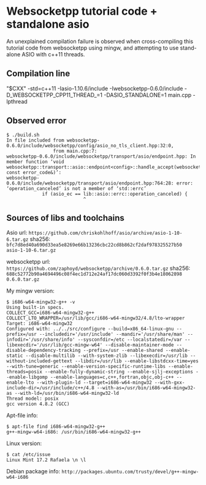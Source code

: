 Websocketpp tutorial code + standalone asio
===========================================

An unexplained compilation failure is observed when cross-compiling this tutorial code from websocketpp using mingw,
and attempting to use stand-alone ASIO with c++11 threads.

## Compilation line

"$CXX" -std=c++11 -Iasio-1.10.6/include -Iwebsocketpp-0.6.0/include -D_WEBSOCKETPP_CPP11_THREAD_=1 -DASIO_STANDALONE=1 main.cpp -lpthread

## Observed error

```
$ ./build.sh 
In file included from websocketpp-0.6.0/include/websocketpp/config/asio_no_tls_client.hpp:32:0,
                 from main.cpp:7:
websocketpp-0.6.0/include/websocketpp/transport/asio/endpoint.hpp: In member function ‘void websocketpp::transport::asio::endpoint<config>::handle_accept(websocketpp::transport::accept_handler, const error_code&)’:
websocketpp-0.6.0/include/websocketpp/transport/asio/endpoint.hpp:764:28: error: ‘operation_canceled’ is not a member of ‘std::errc’
             if (asio_ec == lib::asio::errc::operation_canceled) {
                            ^
```

## Sources of libs and toolchains

Asio url: `https://github.com/chriskohlhoff/asio/archive/asio-1-10-6.tar.gz`
sha256: `bfc7d8ed40a690d33ea5e8269e66b13236cbc22cd8b862cf2daf978325527b50  asio-1-10-6.tar.gz`

websocketpp url: `https://github.com/zaphoyd/websocketpp/archive/0.6.0.tar.gz`
sha256: `688c52772b90a4694496c08f4ec1d712e24af17dc060d3392f0f3b4e18062898  0.6.0.tar.gz`

My mingw version:

```
$ i686-w64-mingw32-g++ -v
Using built-in specs.
COLLECT_GCC=i686-w64-mingw32-g++
COLLECT_LTO_WRAPPER=/usr/lib/gcc/i686-w64-mingw32/4.8/lto-wrapper
Target: i686-w64-mingw32
Configured with: ../../src/configure --build=x86_64-linux-gnu --prefix=/usr --includedir='/usr/include' --mandir='/usr/share/man' --infodir='/usr/share/info' --sysconfdir=/etc --localstatedir=/var --libexecdir='/usr/lib/gcc-mingw-w64' --disable-maintainer-mode --disable-dependency-tracking --prefix=/usr --enable-shared --enable-static --disable-multilib --with-system-zlib --libexecdir=/usr/lib --without-included-gettext --libdir=/usr/lib --enable-libstdcxx-time=yes --with-tune=generic --enable-version-specific-runtime-libs --enable-threads=posix --enable-fully-dynamic-string --enable-sjlj-exceptions --enable-libgomp --enable-languages=c,c++,fortran,objc,obj-c++ --enable-lto --with-plugin-ld --target=i686-w64-mingw32 --with-gxx-include-dir=/usr/include/c++/4.8 --with-as=/usr/bin/i686-w64-mingw32-as --with-ld=/usr/bin/i686-w64-mingw32-ld
Thread model: posix
gcc version 4.8.2 (GCC) 
```

Apt-file info:
```
$ apt-file find i686-w64-mingw32-g++
g++-mingw-w64-i686: /usr/bin/i686-w64-mingw32-g++
```

Linux version:
```
$ cat /etc/issue
Linux Mint 17.2 Rafaela \n \l
```

Debian package info: `http://packages.ubuntu.com/trusty/devel/g++-mingw-w64-i686`
